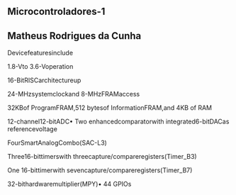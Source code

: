 

## Microcontroladores-1

## Matheus Rodrigues da Cunha

Devicefeaturesinclude 

1.8-Vto 3.6-Voperation 

16-BitRISCarchitectureup 

24-MHzsystemclockand 8-MHzFRAMaccess 

32KBof ProgramFRAM,512 bytesof InformationFRAM,and 4KB of RAM

12-channel12-bitADC•  Two enhancedcomparatorwith integrated6-bitDACas referencevoltage

FourSmartAnalogCombo(SAC-L3)

Three16-bittimerswith threecapture/compareregisters(Timer_B3)

One 16-bittimerwith sevencapture/compareregisters(Timer_B7)

32-bithardwaremultiplier(MPY)•  44 GPIOs

